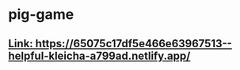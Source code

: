 # pig-game
<h2><a href="https://65075c17df5e466e63967513--helpful-kleicha-a799ad.netlify.app/"> Link: https://65075c17df5e466e63967513--helpful-kleicha-a799ad.netlify.app/</a></h2>
